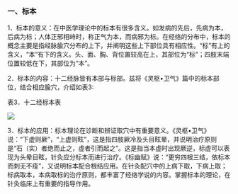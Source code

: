 ###   一、标本

1．标本的意义：在中医学理论中的标本有很多含义。如发病的先后，先病为本，后病为标；人体正邪相峙时，称正气为本，而病邪为标。在经络的分布中，标本的概念主要是指经脉腧穴分布的上下，并阐明这些上下部位具有相应性。“标”有上的含义，“本”有下的含义。头、面、胸、背位置较高在上，其部位为“标”；四肢末端位置较低在下，其部位为“本”。

2．标本的内容：十二经脉皆有本部与标部。兹将《灵枢•卫气》篇中的标本部位，结合相应腧穴，介绍如表3:

表3．十二经标本表

![](img/表3.jpg)

3．标本的应用：标本理论在诊断和辨证取穴中有重要意义。《灵枢•卫气》说：“下虚则厥”，“上虚则眩”，这是指四肢厥冷及头目眩晕，并说明治疗原则是“石（实）者绝而止之，虚者引而起之”。这是指当本虚时出现厥逆，标虚可以表现为头晕目眩，针灸应分标本而进行治疗。《标幽赋》说：“更穷四根三结，依标本而刺无不痊”，又说明标本配合根结应用。在针灸配穴中的上病下取，下病上取；标病取本，本病取标的治疗原则，都丰富了经络学说的内容。掌握标本的理论，在针灸临床上有重要的指导作用。
